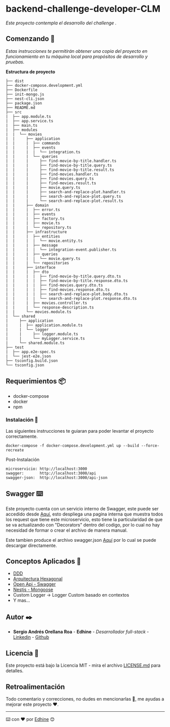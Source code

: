 # backend-challenge-developer-CLM

_Este proyecto contempla el desarrollo del challenge ._

## Comenzando 🚀

_Estas instrucciones te permitirán obtener una copia del proyecto en funcionamiento en tu máquina local para propósitos de desarrollo y pruebas._

**Estructura de proyecto**

```
├── dist
├── docker-compose.development.yml
├── Dockerfile
├── init-mongo.js
├── nest-cli.json
├── package.json
├── README.md
├── src
|  ├── app.module.ts
|  ├── app.service.ts
|  ├── main.ts
|  ├── modules
|  |  └── movies
|  |     ├── application
|  |     |  ├── commands
|  |     |  ├── events
|  |     |  |  └── integration.ts
|  |     |  └── queries
|  |     |     ├── find-movie-by-title.handler.ts
|  |     |     ├── find-movie-by-title.query.ts
|  |     |     ├── find-movie-by-title.result.ts
|  |     |     ├── find-movies.handler.ts
|  |     |     ├── find-movies.query.ts
|  |     |     ├── find-movies.result.ts
|  |     |     ├── movie.query.ts
|  |     |     ├── search-and-replace-plot.handler.ts
|  |     |     ├── search-and-replace-plot.query.ts
|  |     |     └── search-and-replace-plot.result.ts
|  |     ├── domain
|  |     |  ├── error.ts
|  |     |  ├── events
|  |     |  ├── factory.ts
|  |     |  ├── movie.ts
|  |     |  └── repository.ts
|  |     ├── infrastructure
|  |     |  ├── entities
|  |     |  |  └── movie.entity.ts
|  |     |  ├── message
|  |     |  |  └── integration-event.publisher.ts
|  |     |  ├── queries
|  |     |  |  └── movie.query.ts
|  |     |  └── repositories
|  |     ├── interface
|  |     |  ├── dto
|  |     |  |  ├── find-movie-by-title.query.dto.ts
|  |     |  |  ├── find-movie-by-title.response.dto.ts
|  |     |  |  ├── find-movies.query.dto.ts
|  |     |  |  ├── find-movies.response.dto.ts
|  |     |  |  ├── search-and-replace-plot.body.dto.ts
|  |     |  |  └── search-and-replace-plot.response.dto.ts
|  |     |  ├── movies.controller.ts
|  |     |  └── response-description.ts
|  |     └── movies.module.ts
|  └── shared
|     ├── application
|     |  ├── application.module.ts
|     |  └── logger
|     |     ├── logger.module.ts
|     |     └── myLogger.service.ts
|     └── shared.module.ts
├── test
|  ├── app.e2e-spec.ts
|  └── jest-e2e.json
├── tsconfig.build.json
└── tsconfig.json
```

## Requerimientos 📦

* docker-compose
* docker
* npm

### Instalación 🔧

Las siguientes instrucciones te guiaran para poder levantar el proyecto correctamente.

```
docker-compose -f docker-compose.development.yml up --build --force-recreate
```

Post-Instalación

```
microservicio: http://localhost:3000
swagger:       http://localhost:3000/api
swagger-json:  http://localhost:3000/api-json
```

## Swagger ⌨️

Este proyecto cuenta con un servicio interno de Swagger, este puede ser accedido desde [Aquí](http://localhost:3000/api), esto despliega una pagina interna que muestra todos los request que tiene este microservicio, esto tiene la particularidad de que se va actualizando con "Decorators" dentro del codigo, por lo cual no hay necesidad de formar o crear el archivo de manera manual.

Este tambien produce el archivo swagger.json [Aquí](http://localhost:3000/api-json) por lo cual se puede descargar directamente.

## Conceptos Aplicados 🤗

* [DDD](https://es.wikipedia.org/wiki/Dise%C3%B1o_guiado_por_el_dominio)
* [Arquitectura Hexagonal](https://medium.com/@edusalguero/arquitectura-hexagonal-59834bb44b7f)
* [Open Api - Swagger](https://swagger.io/resources/open-api/)
* [Nestjs - Mongoose](https://docs.nestjs.com/techniques/mongodb)
* Custom Logger -> Logger Custom basado en contextos
* Y mas...

## Autor ✒️

* **Sergio Andrés Orellana Roa** - **Edhine** - *Desarrollador full-stack* - [Linkedin](https://www.linkedin.com/in/sergio-andres-orellana-roa/) - [Github](https://github.com/Edhine)

## Licencia 📄

Este proyecto está bajo la Licencia MIT - mira el archivo [LICENSE.md](LICENSE.md) para detalles.

## Retroalimentación

Todo comentario y correcciones, no dudes en mencionarlas 📢, me ayudas a mejorar este proyecto ❤.

---
⌨️ con ❤️ por [Edhine](https://github.com/Edhine) 😊

